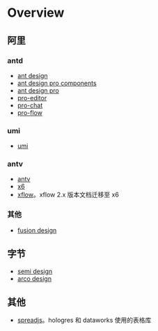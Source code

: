 # Overview

## 阿里

### antd

* [ant design](https://ant-design.antgroup.com/components/overview-cn/)
* [ant design pro components](https://pro-components.antdigital.dev/components)
* [ant design pro](https://pro.ant.design/zh-CN/)
* [pro-editor](https://github.com/ant-design/pro-editor)
* [pro-chat](https://github.com/ant-design/pro-chat)
* [pro-flow](https://github.com/ant-design/pro-flow)

### umi

* [umi](https://umijs.org/)

### antv

* [antv](https://antv.antgroup.com/)
* [x6](https://x6.antv.antgroup.com/)
* [xflow](https://x6.antv.antgroup.com/xflow/guide/introduction)。xflow 2.x 版本文档迁移至 x6

### 其他

* [fusion design](https://fusion.design/pc/)

## 字节

* [semi design](https://semi.design/zh-CN/)
* [arco design](https://arco.design/)

## 其他

* [spreadjs](https://www.grapecity.com.cn/developer/spreadjs)。hologres 和 dataworks 使用的表格库
